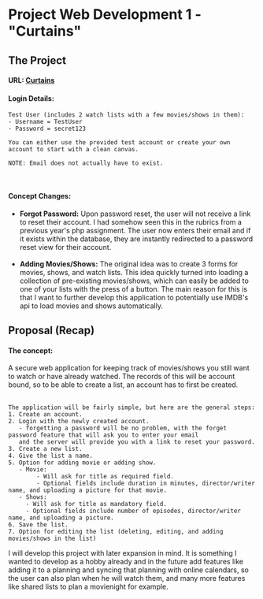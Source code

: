 # Project Web Development 1 - "Curtains"

## The Project
#### URL: [Curtains](...)

#### Login Details:
```
Test User (includes 2 watch lists with a few movies/shows in them):
- Username = TestUser
- Password = secret123

You can either use the provided test account or create your own account to start with a clean canvas.

NOTE: Email does not actually have to exist.
```
<br>

#### Concept Changes:

- <strong>Forgot Password:</strong> Upon password reset, the user will not receive a link to reset their account. I had somehow seen this in the rubrics from a previous year's php assignment. The user now enters their email and if it exists within the database, they are instantly redirected to a password reset view for their account.
<br><br>
- <strong>Adding Movies/Shows:</strong> The original idea was to create 3 forms for movies, shows, and watch lists. This idea quickly turned into loading a collection of pre-existing movies/shows, which can easily be added to one of your lists with the press of a button. The main reason for this is that I want to further develop this application to potentially use IMDB's api to load movies and shows automatically.

## Proposal (Recap)
#### The concept:
A secure web application for keeping track of movies/shows you still want to watch or have already watched.
The records of this will be account bound, so to be able to create a list, an account has to first be created.
<br><br>
```
The application will be fairly simple, but here are the general steps:
1. Create an account.
2. Login with the newly created account.
   - forgetting a password will be no problem, with the forget password feature that will ask you to enter your email
   and the server will provide you with a link to reset your password.
3. Create a new list.
4. Give the list a name.
5. Option for adding movie or adding show.
   - Movie:
        - Will ask for title as required field.
        - Optional fields include duration in minutes, director/writer name, and uploading a picture for that movie.
   - Shows:
     - Will ask for title as mandatory field.
     - Optional fields include number of episodes, director/writer name, and uploading a picture.
6. Save the list.
7. Option for editing the list (deleting, editing, and adding movies/shows in the list)
```

I will develop this project with later expansion in mind. It is something I wanted to develop as a hobby already
and in the future add features like adding it to a planning and syncing that planning with online calendars,
so the user can also plan when he will watch them, and many more features like shared lists to plan a movienight for example.